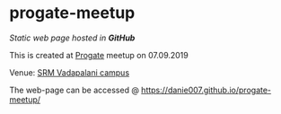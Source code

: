 # progate-meetup

*Static web page hosted in **GitHub***

This is created at [Progate](https://progate.com/) meetup on 07.09.2019  

Venue: [SRM Vadapalani campus](https://goo.gl/maps/h3RdgLnjjmRm35xn9)


The web-page can be accessed @ https://danie007.github.io/progate-meetup/
